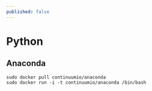 ```yaml
---
published: false
---
```


# Python

## Anaconda

    sudo docker pull continuumio/anaconda
    sudo docker run -i -t continuumio/anaconda /bin/bash
